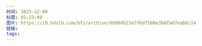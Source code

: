 ```yaml
---
时间: 2023-12-09
标题: 01:23:08
图片: https://i0.hdslb.com/bfs/archive/9b068b23e7f6df508e3b8fa67eab6c2439020b65.jpg
链接: 
tags:
---
```




